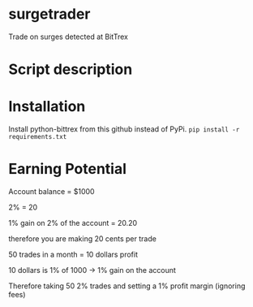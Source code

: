 # surgetrader
Trade on surges detected at BitTrex

# Script description



# Installation

Install python-bittrex from this github instead of PyPi.
`pip install -r requirements.txt`


# Earning Potential

Account balance = $1000

2% = 20

1% gain on 2% of the account = 20.20

therefore you are making 20 cents per trade

50 trades in a month = 10 dollars profit

10 dollars is 1% of 1000 -> 1% gain on the account

Therefore taking 50 2% trades and setting a 1% profit margin (ignoring fees)
